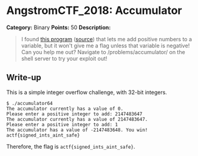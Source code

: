 # AngstromCTF_2018: Accumulator

**Category:** Binary
**Points:** 50
**Description:**

>I found [this program](accumulator64) ([source](accumulator.c)) that lets me add positive numbers to a variable, but it won't give me a flag unless that variable is negative! Can you help me out? Navigate to /problems/accumulator/ on the shell server to try your exploit out!

## Write-up
This is a simple integer overflow challenge, with 32-bit integers.

    $ ./accumulator64
    The accumulator currently has a value of 0.
    Please enter a positive integer to add: 2147483647
    The accumulator currently has a value of 2147483647.
    Please enter a positive integer to add: 1
    The accumulator has a value of -2147483648. You win!
    actf{signed_ints_aint_safe}

Therefore, the flag is `actf{signed_ints_aint_safe}`.

